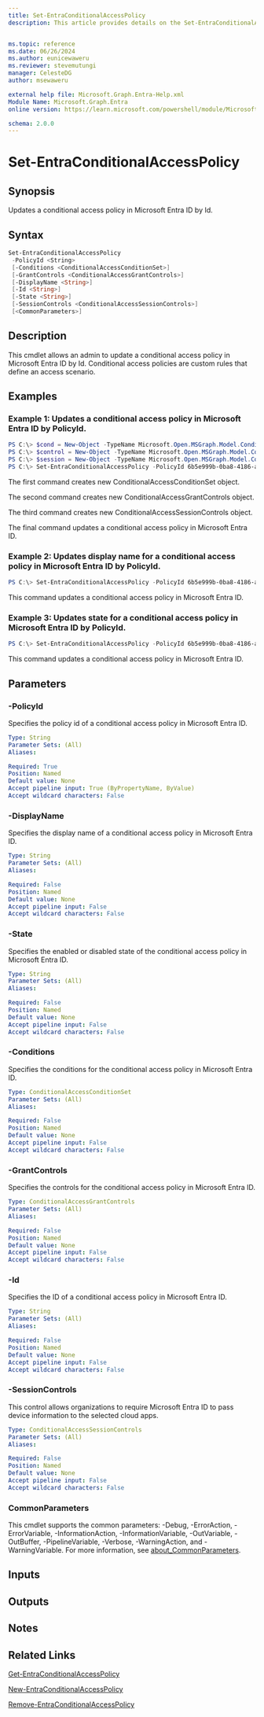 ```yaml
---
title: Set-EntraConditionalAccessPolicy
description: This article provides details on the Set-EntraConditionalAccessPolicy command.


ms.topic: reference
ms.date: 06/26/2024
ms.author: eunicewaweru
ms.reviewer: stevemutungi
manager: CelesteDG
author: msewaweru

external help file: Microsoft.Graph.Entra-Help.xml
Module Name: Microsoft.Graph.Entra
online version: https://learn.microsoft.com/powershell/module/Microsoft.Graph.Entra/Set-EntraConditionalAccessPolicy

schema: 2.0.0
---
```


# Set-EntraConditionalAccessPolicy

## Synopsis
Updates a conditional access policy in Microsoft Entra ID by Id.

## Syntax

```powershell
Set-EntraConditionalAccessPolicy 
 -PolicyId <String> 
 [-Conditions <ConditionalAccessConditionSet>]
 [-GrantControls <ConditionalAccessGrantControls>] 
 [-DisplayName <String>] 
 [-Id <String>] 
 [-State <String>] 
 [-SessionControls <ConditionalAccessSessionControls>] 
 [<CommonParameters>]
```

## Description
This cmdlet allows an admin to update a conditional access policy in Microsoft Entra ID by Id.
Conditional access policies are custom rules that define an access scenario.

## Examples

### Example 1: Updates a conditional access policy in Microsoft Entra ID by PolicyId.
```powershell
PS C:\> $cond = New-Object -TypeName Microsoft.Open.MSGraph.Model.ConditionalAccessConditionSet
PS C:\> $control = New-Object -TypeName Microsoft.Open.MSGraph.Model.ConditionalAccessGrantControls
PS C:\> $session = New-Object -TypeName Microsoft.Open.MSGraph.Model.ConditionalAccessSessionControls
PS C:\> Set-EntraConditionalAccessPolicy -PolicyId 6b5e999b-0ba8-4186-a106-e0296c1c4358 -DisplayName "MFA policy 1" -State "Enabled" -Conditions $cond -GrantControls $control -SessionControls $session
```

The first command creates new ConditionalAccessConditionSet object.  

The second command creates new ConditionalAccessGrantControls object.  

The third command creates new ConditionalAccessSessionControls object.  

The final command updates a conditional access policy in Microsoft Entra ID.

### Example 2: Updates display name for a conditional access policy in Microsoft Entra ID by PolicyId.
```powershell
PS C:\> Set-EntraConditionalAccessPolicy -PolicyId 6b5e999b-0ba8-4186-a106-e0296c1c4358 -DisplayName "MFA policy 1"
```

This command updates a conditional access policy in Microsoft Entra ID.

### Example 3: Updates state for a conditional access policy in Microsoft Entra ID by PolicyId.
```powershell
PS C:\> Set-EntraConditionalAccessPolicy -PolicyId 6b5e999b-0ba8-4186-a106-e0296c1c4358 -State "Enabled"
```

This command updates a conditional access policy in Microsoft Entra ID.

## Parameters

### -PolicyId
Specifies the policy id of a conditional access policy in Microsoft Entra ID.

```yaml
Type: String
Parameter Sets: (All)
Aliases:

Required: True
Position: Named
Default value: None
Accept pipeline input: True (ByPropertyName, ByValue)
Accept wildcard characters: False
```

### -DisplayName
Specifies the display name of a conditional access policy in Microsoft Entra ID.

```yaml
Type: String
Parameter Sets: (All)
Aliases:

Required: False
Position: Named
Default value: None
Accept pipeline input: False
Accept wildcard characters: False
```

### -State
Specifies the enabled or disabled state of the conditional access policy in Microsoft Entra ID.

```yaml
Type: String
Parameter Sets: (All)
Aliases:

Required: False
Position: Named
Default value: None
Accept pipeline input: False
Accept wildcard characters: False
```

### -Conditions
Specifies the conditions for the conditional access policy in Microsoft Entra ID.

```yaml
Type: ConditionalAccessConditionSet
Parameter Sets: (All)
Aliases:

Required: False
Position: Named
Default value: None
Accept pipeline input: False
Accept wildcard characters: False
```

### -GrantControls
Specifies the controls for the conditional access policy in Microsoft Entra ID.

```yaml
Type: ConditionalAccessGrantControls
Parameter Sets: (All)
Aliases:

Required: False
Position: Named
Default value: None
Accept pipeline input: False
Accept wildcard characters: False
```

### -Id
Specifies the ID of a conditional access policy in Microsoft Entra ID.

```yaml
Type: String
Parameter Sets: (All)
Aliases:

Required: False
Position: Named
Default value: None
Accept pipeline input: False
Accept wildcard characters: False
```

### -SessionControls
This control allows organizations to require Microsoft Entra ID to pass device information to the selected cloud apps.

```yaml
Type: ConditionalAccessSessionControls
Parameter Sets: (All)
Aliases:

Required: False
Position: Named
Default value: None
Accept pipeline input: False
Accept wildcard characters: False
```

### CommonParameters
This cmdlet supports the common parameters: -Debug, -ErrorAction, -ErrorVariable, -InformationAction, -InformationVariable, -OutVariable, -OutBuffer, -PipelineVariable, -Verbose, -WarningAction, and -WarningVariable. For more information, see [about_CommonParameters](https://go.microsoft.com/fwlink/?LinkID=113216).

## Inputs

## Outputs

## Notes

## Related Links

[Get-EntraConditionalAccessPolicy](Get-EntraConditionalAccessPolicy.md)

[New-EntraConditionalAccessPolicy](New-EntraConditionalAccessPolicy.md)

[Remove-EntraConditionalAccessPolicy](Remove-EntraConditionalAccessPolicy.md)

